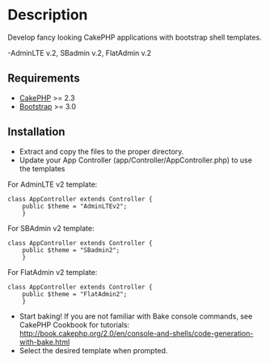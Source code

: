 # Description

Develop fancy looking CakePHP applications with bootstrap shell templates.

-AdminLTE v.2, SBadmin v.2, FlatAdmin v.2

## Requirements

* [CakePHP](http://cakephp.org/) >= 2.3
* [Bootstrap](http://getbootstrap.com/) >= 3.0

## Installation

* Extract and copy the files to the proper directory.
* Update your App Controller (app/Controller/AppController.php) to use the templates


For AdminLTE v2 template:
```
class AppController extends Controller {
	public $theme = "AdminLTEv2";
	}
```

For SBAdmin v2 template:
```
class AppController extends Controller {
	public $theme = "SBadmin2";
	}
```

For FlatAdmin v2 template:
```
class AppController extends Controller {
	public $theme = "FlatAdmin2";
	}
```

* Start baking! If you are not familiar with Bake console commands, see CakePHP Cookbook for tutorials: http://book.cakephp.org/2.0/en/console-and-shells/code-generation-with-bake.html
* Select the desired template when prompted.




